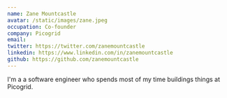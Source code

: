 ```yaml
---
name: Zane Mountcastle
avatar: /static/images/zane.jpeg
occupation: Co-founder
company: Picogrid
email:
twitter: https://twitter.com/zanemountcastle
linkedin: https://www.linkedin.com/in/zanemountcastle
github: https://github.com/zanemountcastle
---
```


I'm a a software engineer who spends most of my time buildings things at Picogrid.
